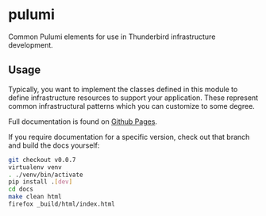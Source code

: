 # pulumi

Common Pulumi elements for use in Thunderbird infrastructure development.

## Usage

Typically, you want to implement the classes defined in this module to define infrastructure
resources to support your application. These represent common infrastructural patterns which you can
customize to some degree.

Full documentation is found on [Github Pages](https://thunderbird.github.io/pulumi/).

If you require documentation for a specific version, check out that branch and build the docs yourself:

```bash
git checkout v0.0.7
virtualenv venv
. ./venv/bin/activate
pip install .[dev]
cd docs
make clean html
firefox _build/html/index.html
```
